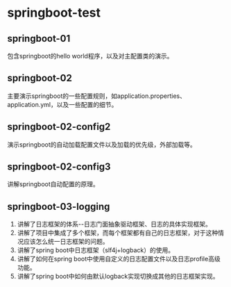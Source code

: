 # springboot-test

## springboot-01

包含springboot的hello world程序，以及对主配置类的演示。

## springboot-02

主要演示springboot的一些配置规则，如application.properties、application.yml，以及一些配置的细节。

## springboot-02-config2

演示springboot的自动加载配置文件以及加载的优先级，外部加载等。

## springboot-02-config3

讲解springboot自动配置的原理。

## springboot-03-logging
1. 讲解了日志框架的体系--日志门面抽象驱动框架、日志的具体实现框架。
2. 讲解了项目中集成了多个框架，而每个框架都有自己的日志框架，对于这种情况应该怎么统一日志框架的问题。
3. 讲解了spring boot中日志框架（slf4j+logback）的使用。
4. 讲解了如何在spring boot中使用自定义的日志配置文件以及日志profile高级功能。
5. 讲解了spring boot中如何由默认logback实现切换成其他的日志框架实现。
